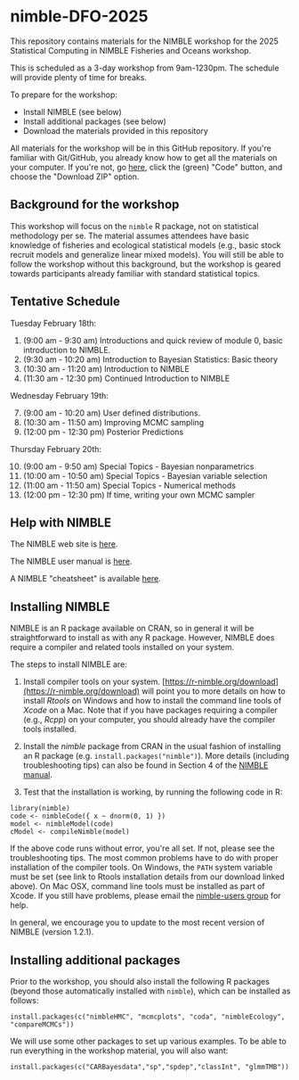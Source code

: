 # nimble-DFO-2025

This repository contains materials for the NIMBLE workshop for the 2025 Statistical Computing in NIMBLE Fisheries and Oceans workshop.

This is scheduled as a 3-day workshop from 9am-1230pm. The schedule will provide plenty of time for breaks.

To prepare for the workshop:

 - Install NIMBLE (see below)
 - Install additional packages (see below)
 - Download the materials provided in this repository

All materials for the workshop will be in this GitHub repository. If you're familiar with Git/GitHub, you already know how to get all the materials on your computer. If you're not, go [here](https://github.com/nimble-training/nimble-DFO-2025), click the (green) "Code" button, and choose the "Download ZIP" option.

## Background for the workshop

This workshop will focus on the `nimble` R package, not on statistical methodology per se.  The material assumes attendees have basic knowledge of fisheries and ecological statistical models (e.g., basic stock recruit models and generalize linear mixed models). You will still be able to follow the workshop without this background, but the workshop is geared towards participants already familiar with standard statistical topics.

## Tentative Schedule

Tuesday February 18th:

1. (9:00 am - 9:30 am) Introductions and quick review of module 0, basic introduction to NIMBLE.
2. (9:30 am - 10:20 am) Introduction to Bayesian Statistics: Basic theory 
3. (10:30 am - 11:20 am) Introduction to NIMBLE
4. (11:30 am - 12:30 pm) Continued Introduction to NIMBLE

Wednesday February 19th:

7. (9:00 am - 10:20 am) User defined distributions.
8. (10:30 am - 11:50 am) Improving MCMC sampling
9. (12:00 pm - 12:30 pm) Posterior Predictions

Thursday February 20th:

10. (9:00 am - 9:50 am) Special Topics - Bayesian nonparametrics
11. (10:00 am - 10:50 am) Special Topics - Bayesian variable selection
12. (11:00 am - 11:50 am) Special Topics - Numerical methods
13. (12:00 pm - 12:30 pm) If time, writing your own MCMC sampler

## Help with NIMBLE

The NIMBLE web site is [here](https://r-nimble.org).

The NIMBLE user manual is [here](https://r-nimble.org/html_manual/cha-welcome-nimble.html).

A NIMBLE "cheatsheet" is available [here](https://r-nimble.org/documentation).

## Installing NIMBLE

NIMBLE is an R package available on CRAN, so in general it will be straightforward to install as with any R package. However, NIMBLE does require a compiler and related tools installed on your system.

The steps to install NIMBLE are:

1. Install compiler tools on your system. [https://r-nimble.org/download](https://r-nimble.org/download) will point you to more details on how to install *Rtools* on Windows and how to install the command line tools of *Xcode* on a Mac. Note that if you have packages requiring a compiler (e.g., *Rcpp*) on your computer, you should already have the compiler tools installed.

2. Install the *nimble* package from CRAN in the usual fashion of installing an R package (e.g. `install.packages("nimble")`). More details (including troubleshooting tips) can also be found in Section 4 of the [NIMBLE manual](https://r-nimble.org/html_manual/cha-installing-nimble.html).

3) Test that the installation is working, by running the following code in R:

```
library(nimble)
code <- nimbleCode({ x ~ dnorm(0, 1) })
model <- nimbleModel(code)
cModel <- compileNimble(model)
```

If the above code runs without error, you're all set. If not, please see the troubleshooting tips.  The most common problems have to do with proper installation of the compiler tools.  On Windows, the `PATH` system variable must be set (see link to Rtools installation details from our download linked above).  On Mac OSX, command line tools must be installed as part of Xcode.  If you still have problems, please email the [nimble-users group](https://r-nimble.org/more/issues-and-groups) for help.

In general, we encourage you to update to the most recent version of NIMBLE (version 1.2.1).

## Installing additional packages

Prior to the workshop, you should also install the following R packages (beyond those automatically installed with `nimble`), which can be installed as follows:

```
install.packages(c("nimbleHMC", "mcmcplots", "coda", "nimbleEcology", "compareMCMCs"))
```

We will use some other packages to set up various examples. To be able to run everything in the workshop material, you will also want:

```
install.packages(c("CARBayesdata","sp","spdep","classInt", "glmmTMB"))
```
